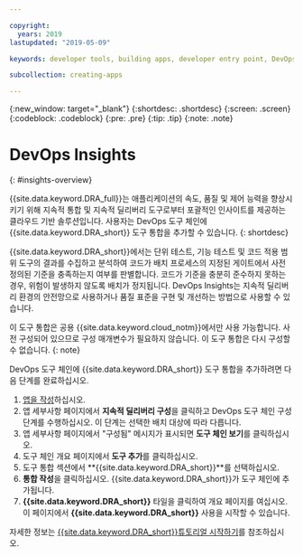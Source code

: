 ```yaml
---

copyright:
  years: 2019
lastupdated: "2019-05-09"

keywords: developer tools, building apps, developer entry point, DevOps, toolchain, insights

subcollection: creating-apps

---
```

{:new_window: target="_blank"}
{:shortdesc: .shortdesc}
{:screen: .screen}
{:codeblock: .codeblock}
{:pre: .pre}
{:tip: .tip}
{:note: .note}

# DevOps Insights
{: #insights-overview}

{{site.data.keyword.DRA_full}}는 애플리케이션의 속도, 품질 및 제어 능력을 향상시키기 위해 지속적 통합 및 지속적 딜리버리 도구로부터 포괄적인 인사이트를 제공하는 클라우드 기반 솔루션입니다. 사용자는 DevOps 도구 체인에 {{site.data.keyword.DRA_short}} 도구 통합을 추가할 수 있습니다.
{: shortdesc}

{{site.data.keyword.DRA_short}}에서는 단위 테스트, 기능 테스트 및 코드 적용 범위 도구의 결과를 수집하고 분석하여 코드가 배치 프로세스의 지정된 게이트에서 사전 정의된 기준을 충족하는지 여부를 판별합니다. 코드가 기준을 충분히 준수하지 못하는 경우, 위험이 발생하지 않도록 배치가 정지됩니다. DevOps Insights는 지속적 딜리버리 환경의 안전망으로 사용하거나 품질 표준을 구현 및 개선하는 방법으로 사용할 수 있습니다.

이 도구 통합은 공용 {{site.data.keyword.cloud_notm}}에서만 사용 가능합니다. 사전 구성되어 있으므로 구성 매개변수가 필요하지 않습니다. 이 도구 통합은 다시 구성할 수 없습니다.
{: note}

DevOps 도구 체인에 {{site.data.keyword.DRA_short}} 도구 통합을 추가하려면 다음 단계를 완료하십시오.

1. [앱을 작성](/docs/apps?topic=creating-apps-tutorial-getting-started#create-getting-started)하십시오.
2. 앱 세부사항 페이지에서 **지속적 딜리버리 구성**을 클릭하고 DevOps 도구 체인 구성 단계를 수행하십시오. 이 단계는 선택한 배치 대상에 따라 다릅니다.
3. 앱 세부사항 페이지에서 "구성됨" 메시지가 표시되면 **도구 체인 보기**를 클릭하십시오.
4. 도구 체인 개요 페이지에서 **도구 추가**를 클릭하십시오.
5. 도구 통합 섹션에서 **{{site.data.keyword.DRA_short}}**를 선택하십시오.
6. **통합 작성**을 클릭하십시오. {{site.data.keyword.DRA_short}}가 도구 체인에 추가됩니다.
7. **{{site.data.keyword.DRA_short}}** 타일을 클릭하여 개요 페이지를 여십시오. 이 페이지에서 **{{site.data.keyword.DRA_short}}** 사용을 시작할 수 있습니다.

자세한 정보는 [{{site.data.keyword.DRA_short}}튜토리얼 시작하기](/docs/services/DevOpsInsights?topic=DevOpsInsights-getting-started)를 참조하십시오.
